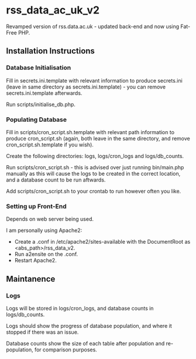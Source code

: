 # rss_data_ac_uk_v2
Revamped version of rss.data.ac.uk - updated back-end and now using Fat-Free PHP.

## Installation Instructions

### Database Initialisation
Fill in secrets.ini.template with relevant information to produce secrets.ini (leave in same directory as secrets.ini.template) - you can remove secrets.ini.template afterwards.

Run scripts/initialise_db.php.

### Populating Database
Fill in scripts/cron_script.sh.template with relevant path information to produce cron_script.sh (again, both leave in the same directory, and remove cron_script.sh.template if you wish).

Create the following directories: logs, logs/cron_logs and logs/db_counts.

Run scripts/cron_script.sh - this is advised over just running bin/main.php manually as this will cause the logs to be created in the correct location, and a database count to be run aftwards.

Add scripts/cron_script.sh to your crontab to run however often you like.

### Setting up Front-End
Depends on web server being used.

I am personally using Apache2:
* Create a .conf in /etc/apache2/sites-available with the DocumentRoot as <abs_path>/rss_data_v2.
* Run a2ensite on the .conf.
* Restart Apache2.

## Maintanence

### Logs
Logs will be stored in logs/cron_logs, and database counts in logs/db_counts.

Logs should show the progress of database population, and where it stopped if there was an issue.

Database counts show the size of each table after population and re-population, for comparison purposes.
